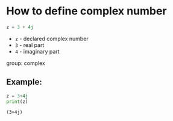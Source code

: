 # How to define complex number

```python
z = 3 + 4j
```

- `z` - declared complex number
- `3` - real part
- `4` - imaginary part

group: complex

## Example: 
```python
z = 3+4j
print(z)
```
```
(3+4j)

```

